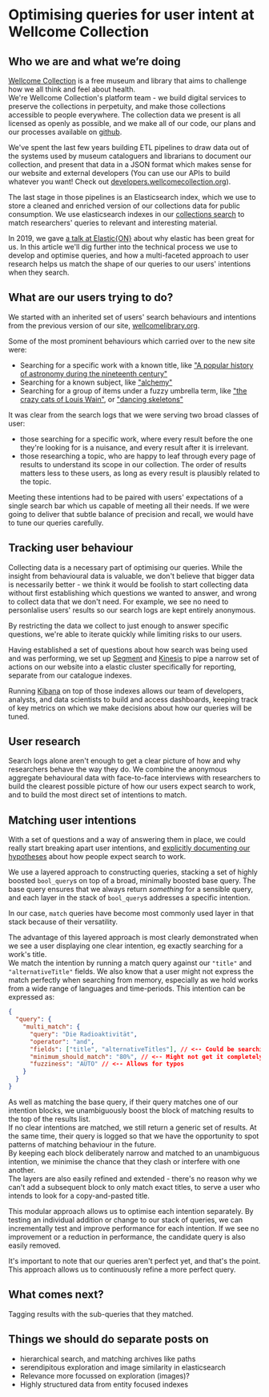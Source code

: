 # Optimising queries for user intent at Wellcome Collection

## Who we are and what we’re doing

[Wellcome Collection](https://wellcomecollection.org/) is a free museum and library that aims to challenge how we all think and feel about health.  
We're Wellcome Collection's platform team - we build digital services to preserve the collections in perpetuity, and make those collections accessible to people everywhere. The collection data we present is all licensed as openly as possible, and we make all of our code, our plans and our processes available on [github](https://github.com/wellcomecollection/).

We've spent the last few years building ETL pipelines to draw data out of the systems used by museum cataloguers and librarians to document our collection, and present that data in a JSON format which makes sense for our website and external developers (You can use our APIs to build whatever you want! Check out [developers.wellcomecollection.org](developers.wellcomecollection.org)).

The last stage in those pipelines is an Elasticsearch index, which we use to store a cleaned and enriched version of our collections data for public consumption. We use elasticsearch indexes in our [collections search](https://wellcomecollection.org/works) to match researchers' queries to relevant and interesting material.

In 2019, we gave [a talk at Elastic{ON}](https://www.elastic.co/elasticon/tour/2019/london/improving-search-at-wellcome-collection) about why elastic has been great for us. In this article we'll dig further into the technical process we use to develop and optimise queries, and how a multi-faceted approach to user research helps us match the shape of our queries to our users' intentions when they search.

## What are our users trying to do?

We started with an inherited set of users' search behaviours and intentions from the previous version of our site, [wellcomelibrary.org](https://wellcomelibrary.org).

Some of the most prominent behaviours which carried over to the new site were:

- Searching for a specific work with a known title, like ["A popular history of astronomy during the nineteenth century"](https://wellcomecollection.org/works?query=A%20popular%20history%20of%20astronomy%20during%20the%20nineteenth%20century)
- Searching for a known subject, like ["alchemy"](https://wellcomecollection.org/works?query=alchemy)
- Searching for a group of items under a fuzzy umbrella term, like ["the crazy cats of Louis Wain"](https://wellcomecollection.org/works?query=the%20crazy%20cats%20of%20Louis%20Wain), or ["dancing skeletons"](https://wellcomecollection.org/works?query=dancing%20skeletons)

It was clear from the search logs that we were serving two broad classes of user:

- those searching for a specific work, where every result before the one they're looking for is a nuisance, and every result after it is irrelevant.
- those researching a topic, who are happy to leaf through every page of results to understand its scope in our collection. The order of results matters less to these users, as long as every result is plausibly related to the topic.

Meeting these intentions had to be paired with users' expectations of a single search bar which us capable of meeting all their needs. If we were going to deliver that subtle balance of precision and recall, we would have to tune our queries carefully.

## Tracking user behaviour

Collecting data is a necessary part of optimising our queries. While the insight from behavioural data is valuable, we don't believe that bigger data is necessarily better - we think it would be foolish to start collecting data without first establishing which questions we wanted to answer, and wrong to collect data that we don't need. For example, we see no need to personlalise users' results so our search logs are kept entirely anonymous.

By restricting the data we collect to just enough to answer specific questions, we're able to iterate quickly while limiting risks to our users.

Having established a set of questions about how search was being used and was performing, we set up [Segment](https://segment.com/) and [Kinesis](https://aws.amazon.com/kinesis/) to pipe a narrow set of actions on our website into a elastic cluster specifically for reporting, separate from our catalogue indexes.

Running [Kibana](https://www.elastic.co/kibana) on top of those indexes allows our team of developers, analysts, and data scientists to build and access dashboards, keeping track of key metrics on which we make decisions about how our queries will be tuned.

## User research

Search logs alone aren't enough to get a clear picture of how and why researchers behave the way they do. We combine the anonymous aggregate behavioural data with face-to-face interviews with researchers to build the clearest possible picture of how our users expect search to work, and to build the most direct set of intentions to match.

## Matching user intentions

With a set of questions and a way of answering them in place, we could really start breaking apart user intentions, and [explicitly documenting our hypotheses](https://docs.wellcomecollection.org/catalogue/search_relevance/intentions-and-expectations) about how people expect search to work.

We use a layered approach to constructing queries, stacking a set of highly boosted `bool_query`s on top of a broad, minimally boosted base query. The base query ensures that we always return _something_ for a sensible query, and each layer in the stack of `bool_query`s addresses a specific intention.

In our case, `match` queries have become most commonly used layer in that stack because of their versatility.

The advantage of this layered approach is most clearly demonstrated when we see a user displaying one clear intention, eg exactly searching for a work's title.  
We match the intention by running a match query against our `"title"` and `"alternativeTitle"` fields. We also know that a user might not express the match perfectly when searching from memory, especially as we hold works from a wide range of languages and time-periods. This intention can be expressed as:

```json
{
  "query": {
    "multi_match": {
      "query": "Die Radioaktivität",
      "operator": "and",
      "fields": ["title", "alternativeTitles"], // <-- Could be searching for either
      "minimum_should_match": "80%", // <-- Might not get it completely correct
      "fuzziness": "AUTO" // <-- Allows for typos
    }
  }
}
```

<!-- I think this json should probably be beefed up to show a base query and a dummy second bool query -->

As well as matching the base query, if their query matches one of our intention blocks, we unambiguously boost the block of matching results to the top of the results list.  
If no clear intentions are matched, we still return a generic set of results. At the same time, their query is logged so that we have the opportunity to spot patterns of matching behaviour in the future.  
By keeping each block deliberately narrow and matched to an unambiguous intention, we minimise the chance that they clash or interfere with one another.  
The layers are also easily refined and extended - there's no reason why we can't add a subsequent block to only match exact titles, to serve a user who intends to look for a copy-and-pasted title.

This modular approach allows us to optimise each intention separately. By testing an individual addition or change to our stack of queries, we can incrementally test and improve performance for each intention. If we see no improvement or a reduction in performance, the candidate query is also easily removed.

It's important to note that our queries aren't perfect yet, and that's the point. This approach allows us to continuously refine a more perfect query.

## What comes next?

Tagging results with the sub-queries that they matched.

## Things we should do separate posts on

- hierarchical search, and matching archives like paths
- serendipitous exploration and image similarity in elasticsearch
- Relevance more focussed on exploration (images)?
- Highly structured data from entity focused indexes
